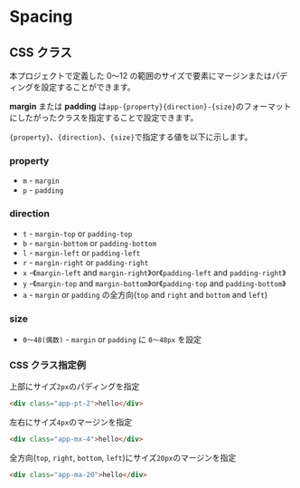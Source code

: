 # Spacing

## CSS クラス

本プロジェクトで定義した 0〜12 の範囲のサイズで要素にマージンまたはパディングを設定することができます。

**margin** または **padding** は`app-{property}{direction}-{size}`のフォーマットにしたがったクラスを指定することで設定できます。

`{property}`、`{direction}`、`{size}`で指定する値を以下に示します。

### property

- `m` - `margin`
- `p` - `padding`

### direction

- `t` - `margin-top` or `padding-top`
- `b` - `margin-bottom` or `padding-bottom`
- `l` - `margin-left` or `padding-left`
- `r` - `margin-right` or `padding-right`
- `x` -《`margin-left` and `margin-right`》or《`padding-left` and `padding-right`》
- `y` -《`margin-top` and `margin-bottom`》or《`padding-top` and `padding-bottom`》
- `a` - `margin` or `padding` の全方向(`top` and `right` and `bottom` and `left`)

### size

- `0〜48(偶数)` - `margin` or `padding` に `0〜48px` を設定

### CSS クラス指定例

上部にサイズ`2px`のパディングを指定

```html
<div class="app-pt-2">hello</div>
```

左右にサイズ`4px`のマージンを指定

```html
<div class="app-mx-4">hello</div>
```

全方向(`top`, `right`, `bottom`, `left`)にサイズ`20px`のマージンを指定

```html
<div class="app-ma-20">hello</div>
```
